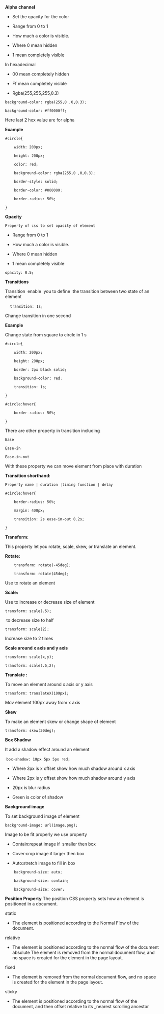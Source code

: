 **Alpha channel**

- Set the opacity for the color

- Range from 0 to 1

- How much a color is visible.

- Where 0 mean hidden

- 1 mean completely visible

In hexadecimal

- 00 mean completely hidden

- Ff mean completely visible

- Rgba(255,255,255,0.3)

`background-color: rgba(255,0 ,0,0.3);`

`background-color: #ff0000ff;`

Here last 2 hex value are for alpha

**Example**
```
#circle{

    width: 200px;

    height: 200px;

    color: red;

    background-color: rgba(255,0 ,0,0.3);

    border-style: solid;

    border-color: #000000;

    border-radius: 50%;

}
```

**Opacity**

`Property of css to set opacity of element`

- Range from 0 to 1

- How much a color is visible.

- Where 0 mean hidden

- 1 mean completely visible

`opacity: 0.5;`

**Transitions**

Transition  enable  you to define  the transition between two state of an element

    `transition: 1s;`

Change transition in one second

**Example**

Change state from square to circle in 1 s
```
#circle{

    width: 200px;

    height: 200px;

    border: 2px black solid;

    background-color: red;

    transition: 1s;

}

#circle:hover{

    border-radius: 50%;

}
```

There are other property in transition including
```
Ease

Ease-in

Ease-in-out
```

With these property we can move element from place with duration

**Transition shorthand:**

`Property name | duration |timing function | delay`
```
#circle:hover{

    border-radius: 50%;

    margin: 400px;

    transition: 2s ease-in-out 0.2s;

}
```

**Transform:**

This property let you rotate, scale, skew, or translate an element.

**Rotate:**
```
    transform: rotate(-45deg);

    transform: rotate(45deg);
```

Use to rotate an element

**Scale:**

Use to increase or decrease size of element

`transform: scale(.5);`

 to decrease size to half

`transform: scale(2);`

Increase size to 2 times

**Scale around x axis and y axis**
```
transform: scale(x,y);

transform: scale(.5,2);
```

**Translate :**

To move an element around x axis or y axis

`transform: translateX(100px);`

Mov element 100px away from x axis

**Skew**

To make an element skew or change shape of element

`transform: skew(30deg);`

**Box Shadow**

It add a shadow effect around an element

 `box-shadow: 10px 5px 5px red;`

- Where 3px is x offset show how much shadow around x axis

- Where 2px is y offset show how much shadow around y axis

- 20px is blur radius

- Green is color of shadow

**Background image**

To set background image of element

`background-image: url(image.png);`

Image to be fit properly we use property

- Contain:repeat image if  smaller then box

- Cover:crop image if larger then box

- Auto:stretch image to fill in box
```
    background-size: auto;

    background-size: contain;

    background-size: cover;
```

**Position Property**
The position CSS property sets how an element is positioned in a document.

static
- The element is positioned according to the Normal Flow of the document.

relative
- The element is positioned according to the normal flow of the document absolute The element is removed from the normal document flow, and no space is created for the element in the page layout.

fixed
- The element is removed from the normal document flow, and no space is created for the element in the page layout.

sticky
 - The element is positioned according to the normal flow of the document, and then offset relative to its _nearest scrolling ancestor

